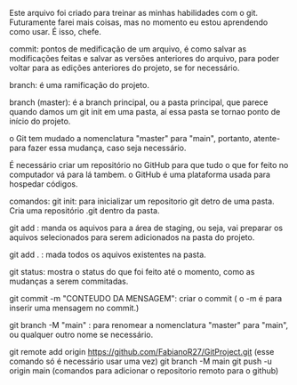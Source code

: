 Este arquivo foi criado para treinar as minhas habilidades com o git. Futuramente farei mais coisas, mas no momento eu estou aprendendo como usar. É isso, chefe.

commit: pontos de medificação de um arquivo, é como salvar as modificações feitas e salvar as versões anteriores do arquivo, para poder voltar para as edições anteriores do projeto, se for necessário.

branch: é uma ramificação do projeto.

branch (master): é a branch principal, ou a pasta principal, que parece quando damos um git init em uma pasta, aí essa pasta se tornao ponto de início do projeto.

o Git tem mudado a nomenclatura "master" para "main", portanto, atente- para fazer essa mudança, caso seja necessário.

É necessário criar um repositório no GitHub para que tudo o que for feito no computador vá para lá tambem. o GitHub é uma plataforma usada para hospedar códigos.

comandos:
git init: para inicializar um repositorio git detro de uma pasta. Cria uma repositório .git dentro da pasta.

git add <nome do arquivo>: manda os aquivos para a área de staging, ou seja, vai preparar os aquivos selecionados para serem adicionados na pasta do projeto.

git add . : mada todos os aquivos existentes na pasta.

git status: mostra o status do que foi feito até o momento, como as mudanças a serem commitadas.

git commit -m "CONTEUDO DA MENSAGEM": criar o commit ( o -m é para inserir uma mensagem no commit.)

git branch -M "main" : para renomear a nomenclatura "master" para "main", ou qualquer outro nome se necessário.

git remote add origin https://github.com/FabianoR27/GitProject.git (esse comando só é necessário usar uma vez)
git branch -M main
git push -u origin main
(comandos para adicionar o repositorio remoto para o github)